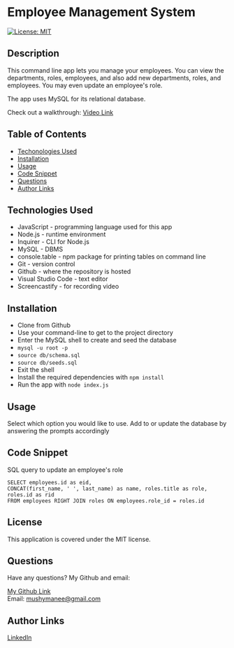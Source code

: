 # Employee Management System
[![License: MIT](https://img.shields.io/badge/License-MIT-yellow.svg)](https://opensource.org/licenses/MIT)

## Description 

This command line app lets you manage your employees. You can view the departments, roles, employees, and also add new departments, 
roles, and employees. You may even update an employee's role.

The app uses MySQL for its relational database.

Check out a walkthrough: [Video Link](https://watch.screencastify.com/v/cXTe5tQg52vDQX7ztdTT)

## Table of Contents

* [Techonologies Used](#technologies-used)
* [Installation](#installation)
* [Usage](#usage)
* [Code Snippet](#code-snippet)
* [Questions](#questions)
* [Author Links](#author-links)

## Technologies Used

- JavaScript - programming language used for this app
- Node.js - runtime environment
- Inquirer - CLI for Node.js
- MySQL - DBMS
- console.table - npm package for printing tables on command line
- Git - version control
- Github - where the repository is hosted
- Visual Studio Code - text editor
- Screencastify - for recording video

## Installation

- Clone from Github
- Use your command-line to get to the project directory
- Enter the MySQL shell to create and seed the database
- ```mysql -u root -p```
- ```source db/schema.sql```
- ```source db/seeds.sql```
- Exit the shell
- Install the required dependencies with ```npm install```
- Run the app with ```node index.js```

## Usage

Select which option you would like to use. Add to or update the database by answering the prompts accordingly

## Code Snippet

SQL query to update an employee's role
```
SELECT employees.id as eid, 
CONCAT(first_name, ' ', last_name) as name, roles.title as role, roles.id as rid 
FROM employees RIGHT JOIN roles ON employees.role_id = roles.id
```
## License

This application is covered under the MIT license.

## Questions

Have any questions? My Github and email:

[My Github Link](https://github.com/mushymane)  
Email: mushymanee@gmail.com

## Author Links
[LinkedIn](https://www.linkedin.com/in/luigilantin/)